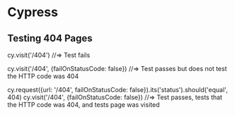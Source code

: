 # Cypress



## Testing 404 Pages
cy.visit('/404')
//=> Test fails

cy.visit('/404', {failOnStatusCode: false})
//=> Test passes but does not test the HTTP code was 404

cy.request({url: '/404', failOnStatusCode: false}).its('status').should('equal', 404)
cy.visit('/404', {failOnStatusCode: false})
//=> Test passes, tests that the HTTP code was 404, and tests page was visited
